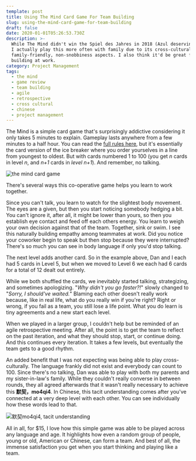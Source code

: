 ```yaml
---
template: post
title: Using The Mind Card Game For Team Building
slug: using-the-mind-card-game-for-team-building
draft: false
date: 2020-01-01T05:26:53.730Z
description: >-
  While The Mind didn't win the Spiel des Jahres in 2018 (Azul deservingly won),
  I actually play this more often with family due to its cross-cultural,
  family-friendly, non-snobbiness aspects. I also think it'd be great for team
  building at work.
category: Project Management
tags:
  - the mind
  - game review
  - team building
  - agile
  - retrospective
  - cross cultural
  - chinese
  - project management
---
```

The Mind is a simple card game that's surprisingly addictive considering it only takes 5 minutes to explain. Gameplay lasts anywhere from a few minutes to a half hour. You can read the [full rules here](https://boardgamegeek.com/boardgame/244992/mind), but it's essentially the card version of the ice breaker where you order yourselves in a line from youngest to oldest. But with cards numbered 1 to 100 (you get *n* cards in level *n*, and *n+1* cards in *level n+1*). And remember, no talking. 

![the mind card game](/media/2020-01-01_mind.jpg "Dan and I successfully advancing to Level 6 with cards 4, 10, 14, 45, 47, 54, 62, 69, 70, 71.")

There's several ways this co-operative game helps you learn to work together. 

Since you can't talk, you learn to watch for the slightest body movement. The eyes are a given, but then you start noticing somebody hedging a bit. You can't ignore it, after all, it might be lower than yours, so then you establish eye contact and feed off each others energy. You learn to weigh your own decision against that of the team. Together, sink or swim. I see this naturally building empathy among teammates at work. Did you notice your coworker begin to speak but then stop because they were interrupted? There's so much you can see in body language if only you'd stop talking.    

The next level adds another card. So in the example above, Dan and I each had 5 cards in Level 5, but when we moved to Level 6 we each had 6 cards for a total of 12 dealt out entirely. 

While we both shuffled the cards, we inevitably started talking, strategizing, and sometimes apologizing. "*Why didn't you go faster?!*" slowly changed to "*Sorry, I should've waited.*"  Blaming each other doesn't really work because, like in real life, what do you really win if you're right? Right or wrong, if you fail as a team, you still lose a life point. What you do learn is tiny agreements and a new start each level. 

When we played in a larger group, I couldn't help but be reminded of an agile retrospective meeting. After all, the point is to get the team to reflect on the past iteration, and what they should stop, start, or continue doing. And this continues every iteration. It takes a few levels, but eventually the team gets to a good rhythm.

An added benefit that I was not expecting was being able to play cross-culturally. The language frankly did not exist and everybody can count to 100. Since there's no talking, Dan was able to play with both my parents and my sister-in-law's family. While they couldn't really converse in between rounds, they all agreed afterwards that it wasn't really necessary to achieve this **默契，mo4qi4**. In Chinese, this tacit understanding comes after you've connected at a very deep level with each other. You can see individually how these words lead to that.

![默契mo4qi4, tacit understanding](/media/2020-01-01_mo4qi4.png "默契 (mo4qi4) means a well coordinated group that has achieved mutual understanding. That makes sense since 默 (mo4) means tacit and 契 (qi4) means agreement.")

All in all, for $15, I love how this simple game was able to be played across any language and age. It highlights how even a random group of people, young or old, American or Chinese, can form a team. And best of all, the immense satisfaction you get when you start thinking and playing like a team.

